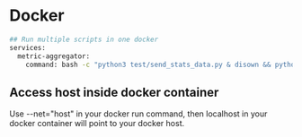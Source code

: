 # Docker

```bash
## Run multiple scripts in one docker
services:
  metric-aggregator:
    command: bash -c "python3 test/send_stats_data.py & disown && python3 app.py"
```

## Access host inside docker container
Use --net="host" in your docker run command, then localhost in your docker container will point to your docker host.